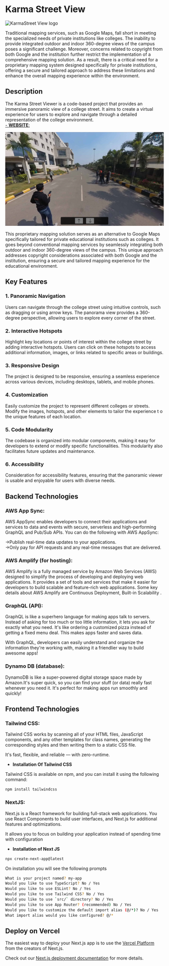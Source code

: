 # Karma Street View

![KarmaStreet View logo](https://noobsverse-cdn-public.s3.ap-south-1.amazonaws.com/assets/karma-street-view-removebg-preview.png)

Traditional mapping services, such as Google Maps, fall short in meeting the specialized needs of private institutions like colleges. The inability to provide integrated outdoor and indoor 360-degree views of the campus poses a significant challenge. Moreover, concerns related to copyright from both Google and the institution further restrict the implementation of a comprehensive mapping solution. As a result, there is a critical need for a proprietary mapping system designed specifically for private institutions, offering a secure and tailored approach to address these limitations and enhance the overall mapping experience within the environment.

## Description

The Karma Street Viewer is a code-based project that provides an immersive panoramic view of a college street. It aims to create a virtual experience for users to explore and navigate through a detailed representation of the college environment.  
[- **WEBSITE**:](https://karma-street-view.mellob.in/view/gitam-ent-area-1)

[![Video Title](https://raw.githubusercontent.com/cyriljohn147/Tech-buzz/main/screenshots/p2.png)](https://raw.githubusercontent.com/cyriljohn147/Tech-buzz/main/screenshots/p2.png)

This proprietary mapping solution serves as an alternative to Google Maps specifically tailored for private educational institutions such as colleges. It goes beyond conventional mapping services by seamlessly integrating both outdoor and indoor 360-degree views of the campus. This unique approach addresses copyright considerations associated with both Google and the institution, ensuring a secure and tailored mapping experience for the educational environment.

## Key Features

### 1. Panoramic Navigation

Users can navigate through the college street using intuitive controls, such as dragging or using arrow keys. The panorama view provides a 360-degree perspective, allowing users to explore every corner of the street.

### 2. Interactive Hotspots

Highlight key locations or points of interest within the college street by adding interactive hotspots. Users can click on these hotspots to access additional information, images, or links related to specific areas or buildings.

### 3. Responsive Design

The project is designed to be responsive, ensuring a seamless experience across various devices, including desktops, tablets, and mobile phones.

### 4. Customization

Easily customize the project to represent different colleges or streets. Modify the images, hotspots, and other elements to tailor the experience t  o the unique features of each location.

### 5. Code Modularity

The codebase is organized into modular components, making it easy for developers to extend or modify specific functionalities. This modularity also facilitates future updates and maintenance.

### 6. Accessibility

Consideration for accessibility features, ensuring that the panoramic viewer is usable and enjoyable for users with diverse needs.

## Backend Technologies

### AWS App Sync:

AWS AppSync enables developers to connect their applications and services to data and events with secure, serverless and high-performing GraphQL and Pub/Sub APIs. You can do the following with AWS AppSync:

->Publish real-time data updates to your applications.  
->Only pay for API requests and any real-time messages that are delivered.

### AWS Amplify (for hosting):

AWS Amplify is a fully managed service by Amazon Web Services (AWS) designed to simplify the process of developing and deploying web applications. It provides a set of tools and services that make it easier for developers to build scalable and feature-rich web applications. Some key details about AWS Amplify are Continuous Deployment, Built-in Scalability
.
### GraphQL (API): 

GraphQL is like a superhero language for making apps talk to servers. Instead of asking for too much or too little information, it lets you ask for exactly what you need. It's like ordering a customized pizza instead of getting a fixed menu deal. This makes apps faster and saves data.

With GraphQL, developers can easily understand and organize the information they're working with, making it a friendlier way to build awesome apps!

### Dynamo DB (database):

DynamoDB is like a super-powered digital storage space made by Amazon.It's super quick, so you can find your stuff (or data) really fast whenever you need it.  It's perfect for making apps run smoothly and quickly!

## Frontend Technologies

### Tailwind CSS:

Tailwind CSS works by scanning all of your HTML files, JavaScript components, and any other templates for class names, generating the corresponding styles and then writing them to a static CSS file.

It's fast, flexible, and reliable — with zero-runtime.
- **Installation Of Tailwind CSS**

Tailwind CSS is available on npm, and you can install it using the following command:

```bash
npm install tailwindcss
```

### NextJS:

Next.js is a React framework for building full-stack web applications. You use React Components to build user interfaces, and Next.js for additional features and optimizations.

It allows you to focus on building your application instead of spending time with configuration

- **Installation of Next JS**

```bash
npx create-next-app@latest
```

On installation you will see the following prompts

```bash
What is your project named? my-app
Would you like to use TypeScript? No / Yes
Would you like to use ESLint? No / Yes
Would you like to use Tailwind CSS? No / Yes
Would you like to use `src/` directory? No / Yes
Would you like to use App Router? (recommended) No / Yes
Would you like to customize the default import alias (@/*)? No / Yes
What import alias would you like configured? @/*
```

## Deploy on Vercel

The easiest way to deploy your Next.js app is to use the [Vercel Platform](https://vercel.com/new?utm_medium=default-template&filter=next.js&utm_source=create-next-app&utm_campaign=create-next-app-readme) from the creators of Next.js.

Check out our [Next.js deployment documentation](https://nextjs.org/docs/deployment) for more details.
